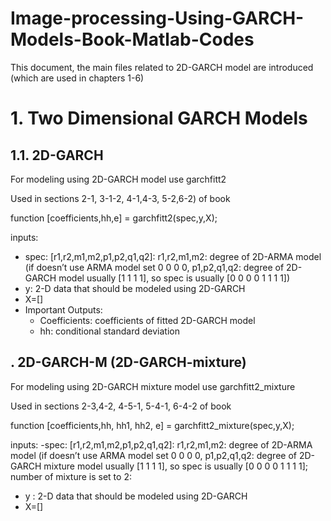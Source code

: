 # Image-processing-Using-GARCH-Models-Book-Matlab-Codes
This document, the main files related to 2D-GARCH model are introduced (which are used in chapters 1-6)

# 1. Two Dimensional GARCH Models

## 1.1. 2D-GARCH




For modeling using 2D-GARCH model use garchfitt2

Used in sections 2-1, 3-1-2, 4-1,4-3, 5-2,6-2) of book 

 function [coefficients,hh,e] = garchfitt2(spec,y,X);


inputs:

- spec: [r1,r2,m1,m2,p1,p2,q1,q2]:  r1,r2,m1,m2: degree of 2D-ARMA model (if doesn’t use ARMA model set 0 0 0 0, p1,p2,q1,q2: degree of 2D-GARCH model usually [1 1 1 1], so spec is usually [0 0 0 0 1 1 1 1])
- y: 2-D data that should be modeled using 2D-GARCH
- X=[]
- Important Outputs:
  - Coefficients: coefficients of fitted 2D-GARCH model
  - hh: conditional standard deviation

## . 2D-GARCH-M (2D-GARCH-mixture)
For modeling using 2D-GARCH mixture model use garchfitt2_mixture

Used in sections 2-3,4-2, 4-5-1, 5-4-1, 6-4-2 of book 

function [coefficients,hh, hh1, hh2, e] = garchfitt2_mixture(spec,y,X);

inputs:
-spec: [r1,r2,m1,m2,p1,p2,q1,q2]:  r1,r2,m1,m2: degree of 2D-ARMA model (if doesn’t use ARMA model set 0 0 0 0,    p1,p2,q1,q2: degree of 2D-GARCH mixture  model usually [1 1 1 1], so  spec is usually [0 0 0 0 1 1 1 1]; number of mixture is set to 2:
-	y : 2-D data that should be modeled using 2D-GARCH
- 	X=[]

